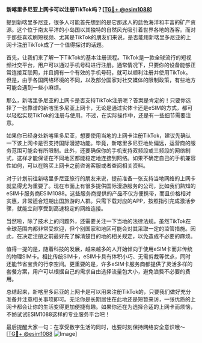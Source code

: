 **新喀里多尼亚上网卡可以注册TikTok吗？[[TG💪+ @esim1088](https://t.me/s/esim1088)]**

提到新喀里多尼亚，很多人可能首先想到的是它那迷人的蓝色海洋和丰富的矿产资源。这个位于南太平洋的小岛国以其独特的自然风光吸引着世界各地的游客。而对于那些喜欢刷短视频、尤其是TikTok的朋友们来说，是否能用新喀里多尼亚的上网卡注册TikTok成了一个值得探讨的话题。

首先，让我们来了解一下TikTok的基本注册流程。TikTok是一款全球流行的短视频社交平台，用户可以通过手机号码进行注册。通常情况下，只要你的设备能够正常连接互联网，并且拥有一个有效的手机号码，就可以顺利注册并使用TikTok。但是，由于各国网络环境的不同，以及部分国家对社交媒体的限制政策，有些地方可能会遇到一些小麻烦。

那么，新喀里多尼亚的上网卡是否支持TikTok注册呢？答案是肯定的！只要你选择了一张靠谱的新喀里多尼亚上网卡，无论是通过实体卡还是eSIM的方式，都可以轻松实现TikTok的注册与使用。不过，在实际操作中，还是有一些细节需要注意。

如果你已经身处新喀里多尼亚，想要使用当地的上网卡注册TikTok，建议先确认一下该上网卡是否支持国际漫游功能。毕竟，新喀里多尼亚地处偏远，运营商的服务范围可能会有所限制。此外，还要确保你的手机支持双频段或三频段的网络制式，这样才能保证在不同地区都能稳定地连接到网络。如果不确定自己的手机兼容性如何，可以在购买上网卡之前咨询客服或者查阅相关资料。

对于计划前往新喀里多尼亚旅行的朋友来说，提前准备一张支持当地网络的上网卡就显得尤为重要了。现在市面上有很多提供国际漫游服务的公司，比如我们熟知的eSIM卡服务商ESIM1088。这些服务商提供的产品不仅方便携带，而且价格相对实惠，非常适合短期出国旅游的人群。只需下载对应的APP，按照指引完成激活步骤，就能立刻享受到高速稳定的网络连接。

当然啦，除了技术上的问题外，还需要关注一下当地的法律法规。虽然TikTok在全球范围内都非常受欢迎，但个别国家和地区可能会对其采取一定的监管措施。因此，在决定注册之前最好先了解清楚目的地的相关规定，以免造成不必要的麻烦。

值得一提的是，随着科技的发展，越来越多的人开始倾向于使用eSIM卡而非传统的物理SIM卡。相比传统SIM卡，eSIM卡具有体积小巧、无需剪裁等优点，同时还能节省宝贵的行李空间。更重要的是，许多eSIM卡服务商都提供了灵活多样的套餐方案，用户可以根据自己的需求自由选择流量包大小，避免浪费不必要的费用。

总结起来，新喀里多尼亚的上网卡是可以用来注册TikTok的，只要我们做好充分准备并注意相关事项即可。无论你是长期居住在此地还是短暂来访，一张优质的上网卡都会让你的生活变得更加便捷有趣。如果你还在为选择合适的上网卡而烦恼，不妨试试ESIM1088这样的专业服务平台吧！

最后提醒大家一句：在享受数字生活的同时，也要时刻保持网络安全意识哦～ [[TG💪+ @esim1088](https://t.me/s/esim1088) ![Image](https://i.postimg.cc/4NQfJmqS/Snipaste-2025-05-13-00-14-12.png)]